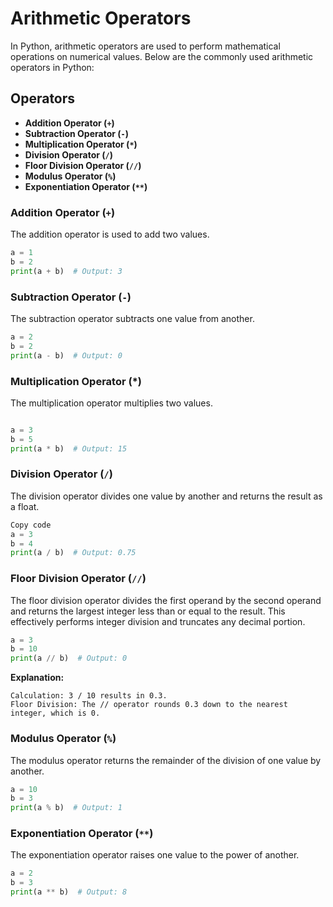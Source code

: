 # Arithmetic Operators

In Python, arithmetic operators are used to perform mathematical operations on numerical values. Below are the commonly used arithmetic operators in Python:

## Operators

- **Addition Operator (`+`)**
- **Subtraction Operator (`-`)**
- **Multiplication Operator (`*`)**
- **Division Operator (`/`)**
- **Floor Division Operator (`//`)**
- **Modulus Operator (`%`)**
- **Exponentiation Operator (`**`)**

### Addition Operator (`+`)

The addition operator is used to add two values.

```python
a = 1
b = 2
print(a + b)  # Output: 3
```

### Subtraction Operator (`-`)
The subtraction operator subtracts one value from another.

```python
a = 2
b = 2
print(a - b)  # Output: 0
```

### Multiplication Operator (*)
The multiplication operator multiplies two values.

```python

a = 3
b = 5
print(a * b)  # Output: 15
```

### Division Operator (`/`)
The division operator divides one value by another and returns the result as a float.

```python
Copy code
a = 3
b = 4
print(a / b)  # Output: 0.75
```

### Floor Division Operator (`//`)
The floor division operator divides the first operand by the second operand and returns the largest integer less than or equal to the result. This effectively performs integer division and truncates any decimal portion.

```python
a = 3
b = 10
print(a // b)  # Output: 0
```
**Explanation:**
```
Calculation: 3 / 10 results in 0.3.
Floor Division: The // operator rounds 0.3 down to the nearest integer, which is 0.
```

### Modulus Operator (`%`)
The modulus operator returns the remainder of the division of one value by another.

```python
a = 10
b = 3
print(a % b)  # Output: 1
```

### Exponentiation Operator (`**`)
The exponentiation operator raises one value to the power of another.

```python
a = 2
b = 3
print(a ** b)  # Output: 8
```


